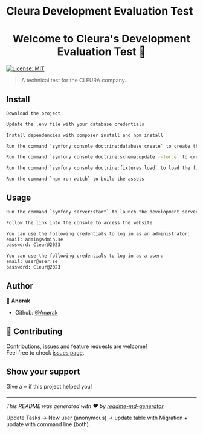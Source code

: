 # Cleura Development Evaluation Test

<h1 align="center">Welcome to Cleura's Development Evaluation Test 👋</h1>
<p>
  <a href="#" target="_blank">
    <img alt="License: MIT" src="https://img.shields.io/badge/License-MIT-yellow.svg" />
  </a>
</p>

> A technical test for the CLEURA company..

## Install

```sh
Download the project
```

```sh
Update the .env file with your database credentials
```

```sh
Install dependencies with composer install and npm install
```

```sh
Run the command `symfony console doctrine:database:create` to create the database
```

```sh
Run the command `symfony console doctrine:schema:update --force` to create the tables
```

```sh
Run the command `symfony console doctrine:fixtures:load` to load the fixtures
```

```sh
Run the command `npm run watch` to build the assets
```

## Usage

```sh
Run the command `symfony server:start` to launch the development server
```

```sh
Follow the link into the console to access the website
```

```sh
You can use the following credentials to log in as an administrator:
email: admin@admin.se
password: Cleur@2023
```

```sh
You can use the following credentials to log in as a user:
email: user@user.se
password: Cleur@2023
```

## Author

👤 **Anørak**

-   Github: [@Anørak](https://github.com/Anørak)

## 🤝 Contributing

Contributions, issues and feature requests are welcome!<br />Feel free to check [issues page](https://github.com/Anoerak/Cleura_tests/issues).

## Show your support

Give a ⭐️ if this project helped you!

---

_This README was generated with ❤️ by [readme-md-generator](https://github.com/kefranabg/readme-md-generator)_

Update Tasks -> New user (anonymous)
-> update table with Migration +
update with command line (both).
